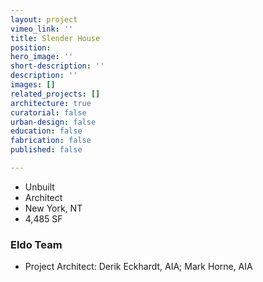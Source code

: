 ```yaml
---
layout: project
vimeo_link: ''
title: Slender House
position: 
hero_image: ''
short-description: ''
description: ''
images: []
related_projects: []
architecture: true
curatorial: false
urban-design: false
education: false
fabrication: false
published: false

---
```

* Unbuilt
* Architect
* New York, NT
* 4,485 SF

### Eldo Team

* Project Architect: Derik Eckhardt, AIA; Mark Horne, AIA